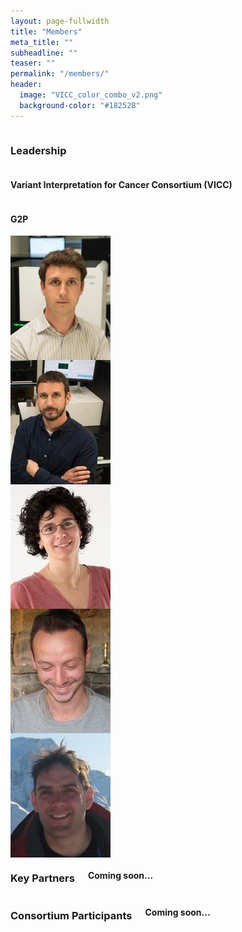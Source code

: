 ```yaml
---
layout: page-fullwidth
title: "Members"
meta_title: ""
subheadline: ""
teaser: ""
permalink: "/members/"
header:
  image: "VICC_color_combo_v2.png"
  background-color: "#18252B"
---
```


<div class="row">
    <div class="large-11 large-offset-1 columns">
        <h3>Leadership</h3>
    </div>
</div>

<div class="row">
  <div class="large-8 large-offset-1 columns" align="center">
     <h4>Variant Interpretation for Cancer Consortium (VICC)</h4>
  </div>
  <div class="large-2 columns end" align="center">
     <h4>G2P</h4>
  </div>
</div>

<div class="row">
  <div class="large-2 large-offset-1 columns">
     <img src="/assets/img/obi_griffith.jpg"> 
  </div>
  <div class="large-2 columns">
     <img src="/assets/img/malachi_griffith.jpg">
  </div>
  <div class="large-2 columns">
     <img src="/assets/img/nuria_lopez_bigas.jpg">
  </div>
  <div class="large-2 columns">
     <img src="/assets/img/david_tamborero.jpg">
  </div>
  <div class="large-2 columns end">
      <img src="/assets/img/adam_margolin.jpg">
  </div>
</div>

<div class="row">
    <div class="large-11 large-offset-1 columns">
        <h3>Key Partners</h3>
        <h4>Coming soon...</h4>
    </div>
</div>

<div class="row">
    <div class="large-11 large-offset-1 columns">
        <h3>Consortium Participants</h3>
        <h4>Coming soon...</h4>
    </div>
</div>

